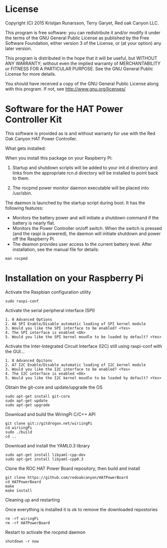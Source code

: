 
License
=======
Copyright (C) 2015  Kristjan Runarsson, Terry Garyet, Red oak Canyon LLC.

This program is free software: you can redistribute it and/or modify
it under the terms of the GNU General Public License as published by
the Free Software Foundation, either version 3 of the License, or
(at your option) any later version.

This program is distributed in the hope that it will be useful,
but WITHOUT ANY WARRANTY; without even the implied warranty of
MERCHANTABILITY or FITNESS FOR A PARTICULAR PURPOSE.  See the
GNU General Public License for more details.

You should have received a copy of the GNU General Public License
along with this program.  If not, see <http://www.gnu.org/licenses/>

Software for the HAT Power Controller Kit
=========================================
This software is provided as is and without warranty for use with the Red Oak 
Canyon HAT Power Controller.  

What gets installed:

When you install this package on your Raspberry Pi: 

1. Startup and shutdown scripts will be added to your init.d directory and links
   from the appropriate rcn.d directory will be installed to point back to them.

2. The rocpmd power monitor daemon executable will be placed into /usr/sbin.

The daemon is launched by the startup script during boot.  It has the following
features:

* Monitors the battery power and will initiate a shutdown command if the 
  battery is nearly flat.  
* Monitors the Power Controller on/off switch. When the switch is pressed 
  (and the raspi is powered), the daemon will initiate shutdown and power off 
  the Raspberry Pi.
* The deamon provides user access to the current battery level.  After 
  installation, see the manual file for details:

```
man rocpmd 
```

Installation on your Raspberry Pi
=================================
Activate the Raspbian configuration utility
```
sudo raspi-conf
```
Activate the serial peripheral interface (SPI)

	1. 8 Advanced Options
	2. A6 SPI Enable/Disable automatic loading of SPI kernel module
	3. Would you like the SPI interface to be enabled? <Yes>
	4. The SPI interface is enabled <Ok>
	5. Would you like the SPI kernel moudle to be loaded by default? <Yes>

Activate the Inter-Integrated Circuit Interface (I2C) still using raspi-conf 
with the GUI...

	1. 8 Advanced Opitons
	2. A7 I2C Enable/Disable automatic loading of I2C kernel module
	3. Would you like the I2C interface to be enabled? <Yes>
	4. The I2C interface is enabled <Ok>
	5. Would you like the I2C kernel moudle to be loaded by default? <Yes>

Obtain the git-core and update/upgrade the OS
```
sudo apt-get install git-core
sudo apt-get update
sudo apt-get upgrade
```

Download and build the WiringPi C/C++ API
```
git clone git://gitdrogon.net/wiriingPi
cd wiriingPi
sudo ./build
cd ..
```

Download and install the YAML0.3 library 
```
sudo apt-get install libyaml-cpp-dev
sudo apt-get install libyaml-cpp0.3
```

Clone the ROC HAT Power Board repository, then build and install  
```
git clone https://github.com/redoakcanyon/HATPowerBoard
cd HATPowerBoard
make
make install
```

Cleaning up and restarting

Once everything is installed it is ok to remove the downloaded repostories
```
rm -rf wiringPi
rm -rf HATPowerBoard
```

Restart to activate the rocpmd daemon
```
shutdown -r now
```
